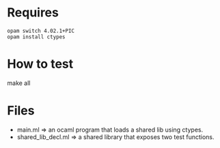 # Requires
```
opam switch 4.02.1+PIC
opam install ctypes
```

# How to test

make all

# Files

- main.ml => an ocaml program that loads a shared lib using ctypes.
- shared_lib_decl.ml => a shared library that exposes two test functions.

